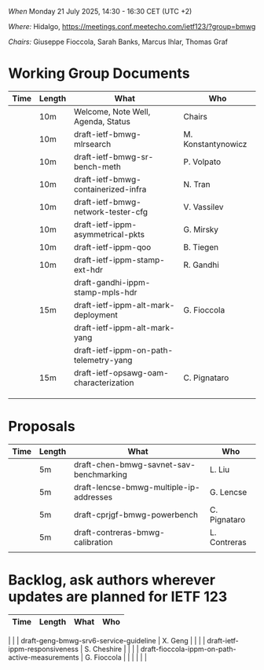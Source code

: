 *When*   Monday 21 July 2025, 14:30 - 16:30 CET (UTC +2)

*Where:*  Hidalgo, https://meetings.conf.meetecho.com/ietf123/?group=bmwg

*Chairs:* Giuseppe Fioccola, Sarah Banks, Marcus Ihlar, Thomas Graf

# Working Group Documents

| Time    | Length | What                                        | Who          |
|---------|--------|---------------------------------------------|--------------|
|         | 10m    | Welcome, Note Well, Agenda, Status          | Chairs       |
|         | 10m    | draft-ietf-bmwg-mlrsearch                   | M. Konstantynowicz |
|         | 10m    | draft-ietf-bmwg-sr-bench-meth               | P. Volpato   |
|         | 10m    | draft-ietf-bmwg-containerized-infra         | N. Tran      |
|         | 10m    | draft-ietf-bmwg-network-tester-cfg          | V. Vassilev  |
|         | 10m    | draft-ietf-ippm-asymmetrical-pkts           | G. Mirsky    |
|         | 10m    | draft-ietf-ippm-qoo                         | B. Tiegen    |
|         | 10m    | draft-ietf-ippm-stamp-ext-hdr               | R. Gandhi    |
|         |        | draft-gandhi-ippm-stamp-mpls-hdr            |              |
|         | 15m    | draft-ietf-ippm-alt-mark-deployment         | G. Fioccola  |
|         |        | draft-ietf-ippm-alt-mark-yang               |              |
|         |        | draft-ietf-ippm-on-path-telemetry-yang      |              |
|         | 15m    | draft-ietf-opsawg-oam-characterization      | C. Pignataro |
|         |        |                                             |              |
|         |        |                                             |              |
|         |        |                                             |              |

# Proposals

| Time    | Length | What                                        | Who          |
|---------|--------|---------------------------------------------|--------------|
|         | 5m     | draft-chen-bmwg-savnet-sav-benchmarking     | L. Liu       |
|         | 5m     | draft-lencse-bmwg-multiple-ip-addresses     | G. Lencse    |
|         | 5m     | draft-cprjgf-bmwg-powerbench                | C. Pignataro |
|         | 5m     | draft-contreras-bmwg-calibration            | L. Contreras |
|         |        |                                             |              |

# Backlog, ask authors wherever updates are planned for IETF 123

| Time    | Length | What                                        | Who          |
|---------|--------|---------------------------------------------|--------------|

|         |        | draft-geng-bmwg-srv6-service-guideline      | X. Geng      |
|         |        | draft-ietf-ippm-responsiveness              | S. Cheshire  |
|         |        | draft-fioccola-ippm-on-path-active-measurements | G. Fioccola |
|         |        |                                             |              |
